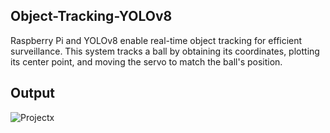 ## Object-Tracking-YOLOv8
Raspberry Pi and YOLOv8 enable real-time object tracking for efficient surveillance. This system tracks a ball by obtaining its coordinates, plotting its center point, and moving the servo to match the ball's position.
## Output
![Projectx](https://github.com/SadhaSivamx/Object-Tracking-YOLOv8/assets/106687593/0febf303-be30-421c-a503-2cdb8c045bcb)
